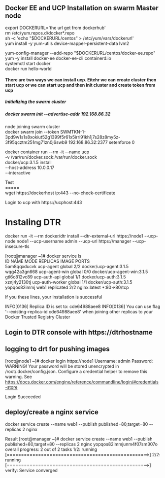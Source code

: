 ## Docker EE and UCP Installation on swarm Master node
export DOCKERURL='the url get from dockerhub' \
rm /etc/yum.repos.d/docker*.repo \
sh -c 'echo "$DOCKERURL/centos" > /etc/yum/vars/dockerurl' \
yum install -y yum-utils device-mapper-persistent-data lvm2 

yum-config-manager     --add-repo     "$DOCKERURL/centos/docker-ee.repo" \
yum -y install docker-ee docker-ee-cli containerd.io \
systemctl start docker \
docker run hello-world 

#### There are two ways we can install ucp. Eitehr we can create cluster then start ucp or we can start ucp and then init cluster and create token from ucp 

##### Initializing the swarm cluster
##### docker swarm init --advertise-addr  192.168.86.32 

node joining swarm cluster \
docker swarm join --token SWMTKN-1-3pd9w1s1s8xokiut52g1399f5r61x5irri91kh1j7s28z8my5z-3f95qcztm251mg71zn0j6swb9 192.168.86.32:2377 
setenforce 0  

docker container run --rm -it --name ucp \
  -v /var/run/docker.sock:/var/run/docker.sock \
  docker/ucp:3.1.5 install \
  --host-address 10.0.0.17 \
  --interactive

Test \
=====\
wget https://dockerhost ip:443 --no-check-certificate 

Login to ucp with https://ucphost:443

Instaling DTR
=============
docker run -it --rm docker/dtr install   --dtr-external-url https://node1 --ucp-node node1 --ucp-username admin   --ucp-url https://manager --ucp-insecure-tls 


[root@manager ~]# docker service ls \
ID                  NAME                MODE                REPLICAS            IMAGE                        PORTS \
5am8qqxducvk        ucp-agent           global              2/2                 docker/ucp-agent:3.1.5 \
wqg42a3gn668        ucp-agent-win       global              0/0                 docker/ucp-agent-win:3.1.5 \
gtl6c812vc89        ucp-auth-api        global              1/1                 docker/ucp-auth:3.1.5 \
xznj4y2130tj        ucp-auth-worker     global              1/1                 docker/ucp-auth:3.1.5 \
yopqos82immj        web1                replicated          2/2                 nginx:latest                 *:80->80/tcp


If you these lines, your installation is successful

INFO[0136] Replica ID is set to: cde64988aee8
INFO[0136] You can use flag '--existing-replica-id cde64988aee8' when joining other replicas to your Docker Trusted Registry Cluster


## Login to DTR console with https://dtrhostname 


## logging to drt for pushing images
[root@node1 ~]# docker login https://node1
Username: admin
Password:
WARNING! Your password will be stored unencrypted in /root/.docker/config.json.
Configure a credential helper to remove this warning. See
https://docs.docker.com/engine/reference/commandline/login/#credentials-store

Login Succeeded



## deploy/create a nginx service
 docker service create --name web1 --publish published=80,target=80 --replicas 2 nginx
  
Result
[root@manager ~]# docker service create --name web1 --publish published=80,target=80 --replicas 2 nginx
yopqos82immjunm4f07sm307o
overall progress: 2 out of 2 tasks
1/2: running   [==================================================>]
2/2: running   [==================================================>]
verify: Service converged


